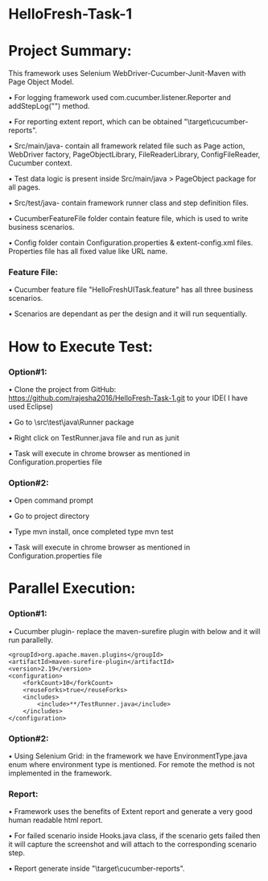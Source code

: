 # HelloFresh-Task-1

# Project Summary:

This framework uses Selenium WebDriver-Cucumber-Junit-Maven with Page Object Model.

•	For logging framework used com.cucumber.listener.Reporter and addStepLog("") method.

•	For reporting extent report, which can be obtained "\target\cucumber-reports".

•	Src/main/java- contain all framework related file such as Page action, WebDriver factory, PageObjectLibrary, FileReaderLibrary, ConfigFileReader, Cucumber context.

•	Test data logic is present inside Src/main/java > PageObject package for all pages.

•	Src/test/java- contain framework runner class and step definition files.

•	CucumberFeatureFile folder contain feature file, which is used to write business scenarios.

•	Config folder contain Configuration.properties & extent-config.xml files. Properties file has all fixed value like URL name.


### Feature File:
•	Cucumber feature file "HelloFreshUITask.feature" has all three business scenarios.

•	Scenarios are dependant as per the design and it will run sequentially.


# How to Execute Test:

### Option#1:
•	Clone the project from GitHub: https://github.com/rajesha2016/HelloFresh-Task-1.git to your IDE( I have used Eclipse) 

•	Go to \src\test\java\Runner package

•	Right click on TestRunner.java file and run as junit

•	Task will execute in chrome browser as mentioned in Configuration.properties file


### Option#2:
•	Open command prompt

•	Go to project directory

•	Type mvn install, once completed type mvn test

•	Task will execute in chrome browser as mentioned in Configuration.properties file


# Parallel Execution:

### Option#1:

•	Cucumber plugin- replace the maven-surefire plugin with below and it will run parallelly. 

<plugin>
  
    <groupId>org.apache.maven.plugins</groupId>
    <artifactId>maven-surefire-plugin</artifactId>
    <version>2.19</version>
    <configuration>
        <forkCount>10</forkCount>
        <reuseForks>true</reuseForks>
        <includes>
            <include>**/TestRunner.java</include>
        </includes>
    </configuration>
</plugin>


### Option#2:

•	Using Selenium Grid: in the framework we have EnvironmentType.java enum where environment type is mentioned. For remote the method is not implemented in the framework.

### Report:

•	Framework uses the benefits of Extent report and generate a very good human readable html report.

•	For failed scenario inside Hooks.java class, if the scenario gets failed then it will capture the screenshot and will attach to the corresponding scenario step.

•	Report generate inside "\target\cucumber-reports".



